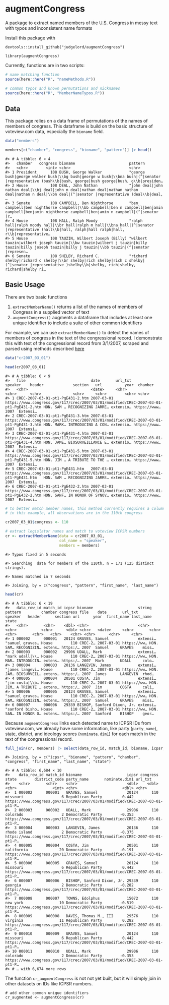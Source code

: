 
<!-- README.md is generated from README.Rmd. Please edit that file -->

# augmentCongress

A package to extract named members of the U.S. Congress in messy text
with typos and inconsistent name formats

Install this package with

    devtools::install_github("judgelord/augmentCongress")

    library(augmentCongress)

Currently, functions are in two scripts:

``` r
# name matching function 
source(here::here("R", "nameMethods.R"))

# common typos and known permutations and nicknames 
source(here::here("R", "MemberNameTypos.R"))
```

## Data

This package relies on a data frame of permutations of the names of
members of congress. This dataframe is build on the basic structure of
voteview.com data, especially the `bioname` field.

``` r
data("members")

members[c("chamber", "congress", "bioname", "pattern")] |> head()
```

    #> # A tibble: 6 × 4
    #>   chamber   congress bioname                        pattern                                                                                                                                             
    #>   <chr>        <int> <chr>                          <chr>                                                                                                                                               
    #> 1 President      108 BUSH, George Walker            "george bush|george walker bush|\\bg bush|george w bush|\\bna bush|(^|senator |representative )bush\\b|bush, george|bush george|bush, g\\b|presiden…
    #> 2 House          108 DEAL, John Nathan              "john deal|john nathan deal|\\bj deal|john n deal|nathan deal|nathan nathan deal|nathan n deal|\\bn deal|(^|senator |representative )deal\\b|deal, …
    #> 3 Senate         108 CAMPBELL, Ben Nighthorse       "ben campbell|ben nighthorse campbell|\\bb campbell|ben n campbell|benjamin campbell|benjamin nighthorse campbell|benjamin n campbell|(^|senator |r…
    #> 4 House          108 HALL, Ralph Moody              "ralph hall|ralph moody hall|\\br hall|ralph m hall|\\bna hall|(^|senator |representative )hall\\b|hall, ralph|hall ralph|hall, r\\b|representative…
    #> 5 House          108 TAUZIN, Wilbert Joseph (Billy) "wilbert tauzin|wilbert joseph tauzin|\\bw tauzin|wilbert j tauzin|billy tauzin|billy joseph tauzin|billy j tauzin|\\bb tauzin|(^|senator |represen…
    #> 6 Senate         108 SHELBY, Richard C.             "richard shelby|richard c shelby|\\br shelby|rich shelby|rich c shelby|(^|senator |representative )shelby\\b|shelby, rich|shelby, richard|shelby ri…

## Basic Usage

There are two basic functions

1.  `extractMemberName()` returns a list of the names of members of
    Congress in a supplied vector of text
2.  `augmentCongress()` augments a dataframe that includes at least one
    unique identifier to include a suite of other common identifiers

For example, we can use `extractMemberName()` to detect the names of
members of congress in the text of the congressional record. I
demonstrate this with text of the congressional record from 3/1/2007,
scraped and parsed using methods described
[here](https://github.com/judgelord/cr)

``` r
data("cr2007_03_01")

head(cr2007_03_01)
```

    #> # A tibble: 6 × 9
    #>   file                             date       url_txt                                                                                speaker    header             section   url          year  chamber 
    #>   <chr>                            <date>     <chr>                                                                                  <chr>      <chr>              <chr>     <chr>        <chr> <chr>   
    #> 1 CREC-2007-03-01-pt1-PgE431-2.htm 2007-03-01 https://www.congress.gov/117/crec/2007/03/01/modified/CREC-2007-03-01-pt1-PgE431-2.htm HON. SAM … RECOGNIZING JARRE… extensio… https://www… 2007  Extensi…
    #> 2 CREC-2007-03-01-pt1-PgE431-3.htm 2007-03-01 https://www.congress.gov/117/crec/2007/03/01/modified/CREC-2007-03-01-pt1-PgE431-3.htm HON. MARK… INTRODUCING A CON… extensio… https://www… 2007  Extensi…
    #> 3 CREC-2007-03-01-pt1-PgE431-4.htm 2007-03-01 https://www.congress.gov/117/crec/2007/03/01/modified/CREC-2007-03-01-pt1-PgE431-4.htm HON. JAME… BIOSURVEILLANCE E… extensio… https://www… 2007  Extensi…
    #> 4 CREC-2007-03-01-pt1-PgE431-5.htm 2007-03-01 https://www.congress.gov/117/crec/2007/03/01/modified/CREC-2007-03-01-pt1-PgE431-5.htm HON. JIM … A TRIBUTE TO THE … extensio… https://www… 2007  Extensi…
    #> 5 CREC-2007-03-01-pt1-PgE431.htm   2007-03-01 https://www.congress.gov/117/crec/2007/03/01/modified/CREC-2007-03-01-pt1-PgE431.htm   HON. SAM … RECOGNIZING JARRE… extensio… https://www… 2007  Extensi…
    #> 6 CREC-2007-03-01-pt1-PgE432-2.htm 2007-03-01 https://www.congress.gov/117/crec/2007/03/01/modified/CREC-2007-03-01-pt1-PgE432-2.htm HON. SANF… IN HONOR OF SYNOV… extensio… https://www… 2007  Extensi…

``` r
# to better match member names, this method currently requires a column, "congress" with the number of the congress (this can be created from a date)
# in this example, all observations are in the 110th congress 

cr2007_03_01$congress <- 110

# extract legislator names and match to voteview ICPSR numbers
cr <- extractMemberName(data = cr2007_03_01, 
                        col_name = "speaker", 
                        members = members)
```

    #> Typos fixed in 5 seconds

    #> Searching  data for members of the 110th, n = 171 (125 distinct strings).

    #> Names matched in 7 seconds

    #> Joining, by = c("congress", "pattern", "first_name", "last_name")

``` r
head(cr)
```

    #> # A tibble: 6 × 19
    #>   data_row_id match_id icpsr bioname                    string   pattern         chamber congress file    date       url_txt     speaker   header      section url      year  first_name last_name state
    #>   <chr>       <chr>    <dbl> <chr>                      <chr>    <chr>           <chr>      <dbl> <chr>   <date>     <chr>       <chr>     <chr>       <chr>   <chr>    <chr> <chr>      <chr>     <chr>
    #> 1 000002      000001   20124 GRAVES, Samuel             extensi… "samuel graves… House        110 CREC-2… 2007-03-01 https://ww… HON. SAM… RECOGNIZIN… extens… https:/… 2007  Samuel     GRAVES    miss…
    #> 2 000003      000002   29906 UDALL, Mark                extensi… "mark udall|\\… House        110 CREC-2… 2007-03-01 https://ww… HON. MAR… INTRODUCIN… extens… https:/… 2007  Mark       UDALL     colo…
    #> 3 000004      000003   20136 LANGEVIN, James            extensi… "james langevi… House        110 CREC-2… 2007-03-01 https://ww… HON. JAM… BIOSURVEIL… extens… https:/… 2007  James      LANGEVIN  rhod…
    #> 4 000005      000004   20501 COSTA, Jim                 extensi… "jim costa|\\b… House        110 CREC-2… 2007-03-01 https://ww… HON. JIM… A TRIBUTE … extens… https:/… 2007  Jim        COSTA     cali…
    #> 5 000006      000005   20124 GRAVES, Samuel             extensi… "samuel graves… House        110 CREC-2… 2007-03-01 https://ww… HON. SAM… RECOGNIZIN… extens… https:/… 2007  Samuel     GRAVES    miss…
    #> 6 000007      000006   29339 BISHOP, Sanford Dixon, Jr. extensi… "sanford bisho… House        110 CREC-2… 2007-03-01 https://ww… HON. SAN… IN HONOR O… extens… https:/… 2007  Sanford    BISHOP    geor…

Because `augmentCongress` links each detected name to ICPSR IDs from
voteview.com, we already have some information, like party
(`party_name`), state, district, and ideology scores (`nominate.dim1`)
for each match in the text of the congressional record.

``` r
full_join(cr, members) |> select(data_row_id, match_id, bioname, icpsr, congress, state, district_code, party_name, nominate.dim1, url_txt)
```

    #> Joining, by = c("icpsr", "bioname", "pattern", "chamber", "congress", "first_name", "last_name", "state")

    #> # A tibble: 6,684 × 10
    #>    data_row_id match_id bioname                    icpsr congress state        district_code party_name       nominate.dim1 url_txt                                                                     
    #>    <chr>       <chr>    <chr>                      <dbl>    <dbl> <chr>                <int> <chr>                    <dbl> <chr>                                                                       
    #>  1 000002      000001   GRAVES, Samuel             20124      110 missouri                 6 Republican Party         0.442 https://www.congress.gov/117/crec/2007/03/01/modified/CREC-2007-03-01-pt1-P…
    #>  2 000003      000002   UDALL, Mark                29906      110 colorado                 2 Democratic Party        -0.353 https://www.congress.gov/117/crec/2007/03/01/modified/CREC-2007-03-01-pt1-P…
    #>  3 000004      000003   LANGEVIN, James            20136      110 rhode island             2 Democratic Party        -0.375 https://www.congress.gov/117/crec/2007/03/01/modified/CREC-2007-03-01-pt1-P…
    #>  4 000005      000004   COSTA, Jim                 20501      110 california              20 Democratic Party        -0.191 https://www.congress.gov/117/crec/2007/03/01/modified/CREC-2007-03-01-pt1-P…
    #>  5 000006      000005   GRAVES, Samuel             20124      110 missouri                 6 Republican Party         0.442 https://www.congress.gov/117/crec/2007/03/01/modified/CREC-2007-03-01-pt1-P…
    #>  6 000007      000006   BISHOP, Sanford Dixon, Jr. 29339      110 georgia                  2 Democratic Party        -0.282 https://www.congress.gov/117/crec/2007/03/01/modified/CREC-2007-03-01-pt1-P…
    #>  7 000008      000007   TOWNS, Edolphus            15072      110 new york                10 Democratic Party        -0.519 https://www.congress.gov/117/crec/2007/03/01/modified/CREC-2007-03-01-pt1-P…
    #>  8 000009      000008   DAVIS, Thomas M., III      29576      110 virginia                11 Republican Party         0.282 https://www.congress.gov/117/crec/2007/03/01/modified/CREC-2007-03-01-pt1-P…
    #>  9 000010      000009   GRAVES, Samuel             20124      110 missouri                 6 Republican Party         0.442 https://www.congress.gov/117/crec/2007/03/01/modified/CREC-2007-03-01-pt1-P…
    #> 10 000011      000010   UDALL, Mark                29906      110 colorado                 2 Democratic Party        -0.353 https://www.congress.gov/117/crec/2007/03/01/modified/CREC-2007-03-01-pt1-P…
    #> # … with 6,674 more rows

The function `cr_augmentCongress` is not not yet built, but it will
simply join in other datasets on IDs like ICPSR numbers.

    # add other common unique identifiers
    cr_augmented <- augmentCongress(cr)
